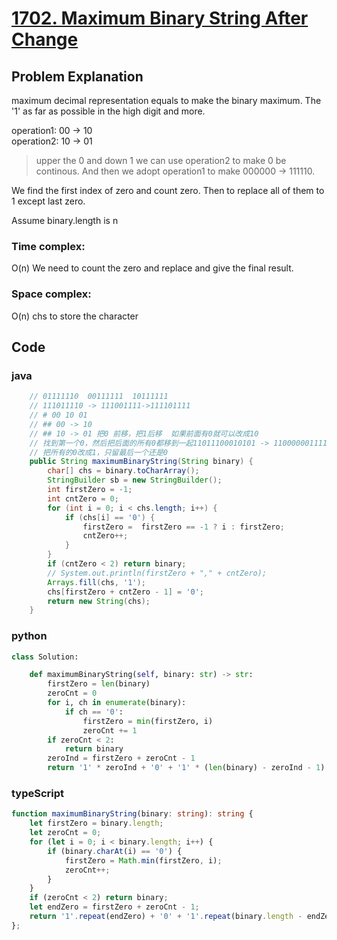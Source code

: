 # [1702. Maximum Binary String After Change](https://leetcode.cn/problems/maximum-binary-string-after-change/description/?envType=daily-question&envId=2024-04-10)



## Problem Explanation
maximum decimal representation equals to make the binary maximum. The '1' as far as possible in the high digit and more.

operation1: 00 -> 10  
operation2: 10 -> 01
> upper the 0 and down 1
we can use operation2 to make 0 be continous. And then we adopt operation1 to make 000000 -> 111110.

We find the first index of zero and count zero. Then to replace all of them to 1 except last zero.


Assume binary.length is n
### Time complex:
O(n) 
We need to count the zero and replace and give the final result.


### Space complex:
O(n)
chs to store the character

## Code
### java
```java
    // 01111110  00111111  10111111
    // 111011110 -> 111001111->111101111
    // # 00 10 01
    // ## 00 -> 10  
    // ## 10 -> 01 把0 前移，把1后移  如果前面有0就可以改成10
    // 找到第一个0，然后把后面的所有0都移到一起11011100010101 -> 1100000011111
    // 把所有的0改成1，只留最后一个还是0
    public String maximumBinaryString(String binary) {
        char[] chs = binary.toCharArray();
        StringBuilder sb = new StringBuilder();
        int firstZero = -1;
        int cntZero = 0;
        for (int i = 0; i < chs.length; i++) {
            if (chs[i] == '0') {
                firstZero =  firstZero == -1 ? i : firstZero;
                cntZero++;
            }
        }
        if (cntZero < 2) return binary;
        // System.out.println(firstZero + "," + cntZero);
        Arrays.fill(chs, '1');
        chs[firstZero + cntZero - 1] = '0';
        return new String(chs);
    }
```

### python
```python
class Solution:

    def maximumBinaryString(self, binary: str) -> str:
        firstZero = len(binary)
        zeroCnt = 0
        for i, ch in enumerate(binary):
            if ch == '0':
                firstZero = min(firstZero, i)
                zeroCnt += 1
        if zeroCnt < 2:
            return binary
        zeroInd = firstZero + zeroCnt - 1
        return '1' * zeroInd + '0' + '1' * (len(binary) - zeroInd - 1)

```

### typeScript
```typeScript
function maximumBinaryString(binary: string): string {
    let firstZero = binary.length;
    let zeroCnt = 0;
    for (let i = 0; i < binary.length; i++) {
        if (binary.charAt(i) == '0') {
            firstZero = Math.min(firstZero, i);
            zeroCnt++;
        }
    }
    if (zeroCnt < 2) return binary;
    let endZero = firstZero + zeroCnt - 1;
    return '1'.repeat(endZero) + '0' + '1'.repeat(binary.length - endZero - 1);
};

```